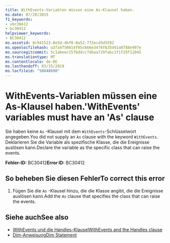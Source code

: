 ```yaml
---
title: WithEvents-Variablen müssen eine As-Klausel haben.
ms.date: 07/20/2015
f1_keywords:
- vbc30412
- bc30412
helpviewer_keywords:
- BC30412
ms.assetid: 8c941523-8e5d-4bf0-8a52-772ecd5d5592
ms.openlocfilehash: a3fa4f50814f05c666e3478f635d41a8788e997e
ms.sourcegitcommit: 5c1abeec15fbddcc7dbaa729fabc1f1f29f12045
ms.translationtype: MT
ms.contentlocale: de-DE
ms.lasthandoff: 03/15/2019
ms.locfileid: "58048690"
---
```

# <a name="withevents-variables-must-have-an-as-clause"></a><span data-ttu-id="15144-102">WithEvents-Variablen müssen eine As-Klausel haben.</span><span class="sxs-lookup"><span data-stu-id="15144-102">'WithEvents' variables must have an 'As' clause</span></span>
<span data-ttu-id="15144-103">Sie haben keine `As` -Klausel mit dem `WithEvents`-Schlüsselwort angegeben.</span><span class="sxs-lookup"><span data-stu-id="15144-103">You did not supply an `As` clause with the keyword `WithEvents`.</span></span> <span data-ttu-id="15144-104">Deklarieren Sie die Variable als spezifische Klasse, die die Ereignisse auslösen kann.</span><span class="sxs-lookup"><span data-stu-id="15144-104">Declare the variable as the specific class that can raise the events.</span></span>  
  
 <span data-ttu-id="15144-105">**Fehler-ID:** BC30412</span><span class="sxs-lookup"><span data-stu-id="15144-105">**Error ID:** BC30412</span></span>  
  
## <a name="to-correct-this-error"></a><span data-ttu-id="15144-106">So beheben Sie diesen Fehler</span><span class="sxs-lookup"><span data-stu-id="15144-106">To correct this error</span></span>  
  
1.  <span data-ttu-id="15144-107">Fügen Sie die `As` -Klausel hinzu, die die Klasse angibt, die die Ereignisse auslösen kann.</span><span class="sxs-lookup"><span data-stu-id="15144-107">Add the `As` clause that specifies the class that can raise the events.</span></span>  
  
## <a name="see-also"></a><span data-ttu-id="15144-108">Siehe auch</span><span class="sxs-lookup"><span data-stu-id="15144-108">See also</span></span>

- [<span data-ttu-id="15144-109">WithEvents und die Handles-Klausel</span><span class="sxs-lookup"><span data-stu-id="15144-109">WithEvents and the Handles clause</span></span>](~/docs/visual-basic/programming-guide/language-features/events/index.md#withevents-and-the-handles-clause)
- [<span data-ttu-id="15144-110">Dim-Anweisung</span><span class="sxs-lookup"><span data-stu-id="15144-110">Dim Statement</span></span>](../../visual-basic/language-reference/statements/dim-statement.md)

